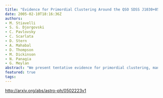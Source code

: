 ```yaml
---
title: "Evidence for Primordial Clustering Around the QSO SDSS J1030+0524 at   z=6.28"
date: 2005-02-10T18:16:36Z
authors:
- M. Stiavelli
- S. G. Djorgovski
- C. Pavlovsky
- C. Scarlata
- D. Stern
- A. Mahabal
- D. Thompson
- M. Dickinson
- N. Panagia
- G. Meylan
abstract: "We present tentative evidence for primordial clustering, manifested as an excess of color-selected objects in the field of the QSO SDSS J1030+0524 at redshift z=6.28. We have selected objects red in i_{775}-z_{850} on the basis of Hubble Space Telescope Advanced Camera for Surveys imaging of a field centered on the QSO. Compared to data at comparable depth obtained by the GOODS survey, we find an excess of objects with (i_{775}-z_{850}) geq 1.5 in the QSO field. The significance of the detection is estimated to be ~97% on the basis of the counts alone and increases to 99.4% if one takes into account the color distribution. If confirmed this would represent the highest redshift example of galaxy clustering and would have implications on models for the growth of structure. Bias-driven clustering of first luminous objects forming in the highest peaks of the primordial density field is expected in most models of early structure formation. The redshift of one of the candidates has been found to be z=5.970 by our spectroscopy with Keck I/LRIS, confirming the validity of our color selection."
featured: true
tags:
---
```

http://arxiv.org/abs/astro-ph/0502223v1